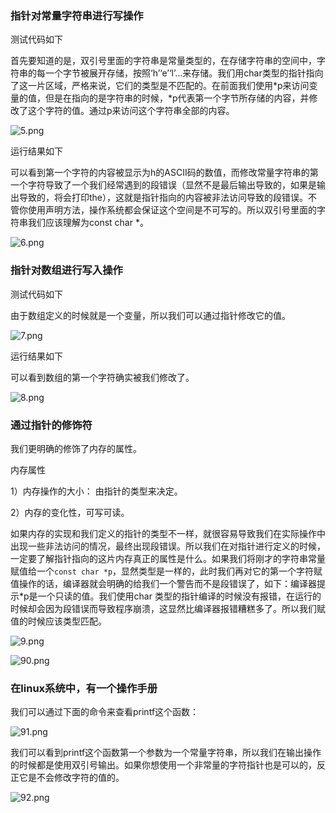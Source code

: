 ### 指针对常量字符串进行写操作

测试代码如下

首先要知道的是，双引号里面的字符串是常量类型的，在存储字符串的空间中，字符串的每一个字节被展开存储，按照‘h’‘e’‘l’…来存储。我们用char类型的指针指向了这一片区域，严格来说，它们的类型是不匹配的。在前面我们使用*p来访问变量的值，但是在指向的是字符串的时候，*p代表第一个字节所存储的内容，并修改了这个字符的值。通过p来访问这个字符串全部的内容。

![5.png](http://www.maiziedu.com/uploads/new_img/9kBDAVSN4PZRCDNASo.png)

运行结果如下

可以看到第一个字符的内容被显示为h的ASCII码的数值，而修改常量字符串的第一个字符导致了一个我们经常遇到的段错误（显然不是最后输出导致的，如果是输出导致的，将会打印the），这就是指针指向的内容被非法访问导致的段错误。不管你使用声明方法，操作系统都会保证这个空间是不可写的。所以双引号里面的字符串我们应该理解为const char *。

![6.png](http://www.maiziedu.com/uploads/new_img/MbPwcmndj6lGld0TnH.png)

### 指针对数组进行写入操作

测试代码如下

由于数组定义的时候就是一个变量，所以我们可以通过指针修改它的值。

![7.png](http://www.maiziedu.com/uploads/new_img/gtRAWFRJaKAFzZrZoC.png)

运行结果如下

可以看到数组的第一个字符确实被我们修改了。

![8.png](http://www.maiziedu.com/uploads/new_img/iHkhiiP4uhJMbNw9Fq.png)

### 通过指针的修饰符

我们更明确的修饰了内存的属性。

内存属性

1）内存操作的大小：  由指针的类型来决定。

2）内存的变化性，可写可读。

如果内存的实现和我们定义的指针的类型不一样，就很容易导致我们在实际操作中出现一些非法访问的情况，最终出现段错误。所以我们在对指针进行定义的时候，一定要了解指针指向的这片内存真正的属性是什么。如果我们将刚才的字符串常量赋值给一个`const char *p`，显然类型是一样的，此时我们再对它的第一个字符赋值操作的话，编译器就会明确的给我们一个警告而不是段错误了，如下：编译器提示*p是一个只读的值。我们使用char 类型的指针编译的时候没有报错，在运行的时候却会因为段错误而导致程序崩溃，这显然比编译器报错糟糕多了。所以我们赋值的时候应该类型匹配。 

![9.png](http://www.maiziedu.com/uploads/new_img/RtS7vDooiLkY0Sotap.png)

![90.png](http://www.maiziedu.com/uploads/new_img/aoB0sMV11p5dqj4kpk.png)

### 在linux系统中，有一个操作手册

我们可以通过下面的命令来查看printf这个函数：

![91.png](http://www.maiziedu.com/uploads/new_img/IEdcZdDwnMmJW1Vqci.png)

我们可以看到printf这个函数第一个参数为一个常量字符串，所以我们在输出操作的时候都是使用双引号输出。如果你想使用一个非常量的字符指针也是可以的，反正它是不会修改字符的值的。

![92.png](http://www.maiziedu.com/uploads/new_img/0DGzQkTyqGBTS9LTYw.png)
